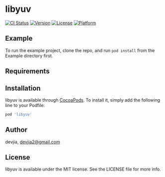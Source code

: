 # libyuv

[![CI Status](https://img.shields.io/travis/devjia/libyuv.svg?style=flat)](https://travis-ci.org/devjia/libyuv)
[![Version](https://img.shields.io/cocoapods/v/libyuv.svg?style=flat)](https://cocoapods.org/pods/libyuv)
[![License](https://img.shields.io/cocoapods/l/libyuv.svg?style=flat)](https://cocoapods.org/pods/libyuv)
[![Platform](https://img.shields.io/cocoapods/p/libyuv.svg?style=flat)](https://cocoapods.org/pods/libyuv)

## Example

To run the example project, clone the repo, and run `pod install` from the Example directory first.

## Requirements

## Installation

libyuv is available through [CocoaPods](https://cocoapods.org). To install
it, simply add the following line to your Podfile:

```ruby
pod 'libyuv'
```

## Author

devjia, devjia2@gmail.com

## License

libyuv is available under the MIT license. See the LICENSE file for more info.
